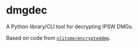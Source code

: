 # dmgdec
A Python library/CLI tool for decrypting IPSW DMGs.

Based on code from [`nlitsme/encrypteddmg`](https://github.com/nlitsme/encrypteddmg).